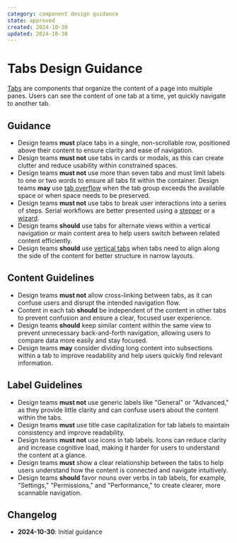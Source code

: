 ```yaml
---
category: component design guidance
state: approved
created: 2024-10-30
updated: 2024-10-30
---
```


# Tabs Design Guidance

[Tabs](https://clarity.design/documentation/tabs) are components that organize the content of a page into multiple panes. Users can see the content of one tab at a time, yet quickly navigate to another tab.

## Guidance

- Design teams **must** place tabs in a single, non-scrollable row, positioned above their content to ensure clarity and ease of navigation.
- Design teams **must not** use tabs in cards or modals, as this can create clutter and reduce usability within constrained spaces.
- Design teams **must not** use more than seven tabs and must limit labels to one or two words to ensure all tabs fit within the container.  Design teams **may** use [tab overflow](https://clarity.design/documentation/tabs/code#overflow-tabs) when the tab group exceeds the available space or when space needs to be preserved.
- Design teams **must not** use tabs to break user interactions into a series of steps. Serial workflows are better presented using a [stepper](https://clarity.design/documentation/stepper) or a [wizard](https://clarity.design/documentation/wizard). 
- Design teams **should** use tabs for alternate views within a vertical navigation or main content area to help users switch between related content efficiently.
- Design teams **should** use [vertical tabs](https://clarity.design/documentation/tabs/code#vertical-tabs) when tabs need to align along the side of the content for better structure in narrow layouts.

## Content Guidelines

- Design teams **must not** allow cross-linking between tabs, as it can confuse users and disrupt the intended navigation flow.
- Content in each tab **should** be independent of the content in other tabs to prevent confusion and ensure a clear, focused user experience.
- Design teams **should** keep similar content within the same view to prevent unnecessary back-and-forth navigation, allowing users to compare data more easily and stay focused.
- Design teams **may** consider dividing long content into subsections within a tab to improve readability and help users quickly find relevant information.

## Label Guidelines

- Design teams **must not** use generic labels like "General" or "Advanced," as they provide little clarity and can confuse users about the content within the tabs.
- Design teams **must** use title case capitalization for tab labels to maintain consistency and improve readability.
- Design teams **must not** use icons in tab labels. Icons can reduce clarity and increase cognitive load, making it harder for users to understand the content at a glance.
- Design teams **must** show a clear relationship between the tabs to help users understand how the content is connected and navigate intuitively.
- Design teams **should** favor nouns over verbs in tab labels, for example, "Settings," "Permissions," and "Performance," to create clearer, more scannable navigation.

## Changelog

- **2024-10-30**: Initial guidance